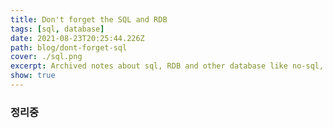 ```yaml
---
title: Don't forget the SQL and RDB 
tags: [sql, database]
date: 2021-08-23T20:25:44.226Z
path: blog/dont-forget-sql
cover: ./sql.png
excerpt: Archived notes about sql, RDB and other database like no-sql, graph, etc.
show: true
---
```


### 정리중 
